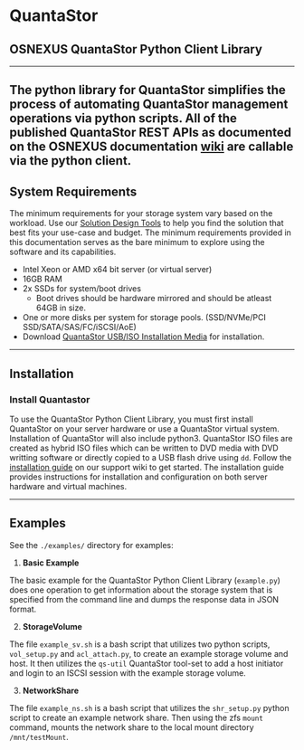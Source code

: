# QuantaStor
## OSNEXUS QuantaStor Python Client Library
---

The python library for QuantaStor simplifies the process of automating QuantaStor management operations via python scripts.  All of the published QuantaStor REST APIs as documented on the OSNEXUS documentation [wiki](https://wiki.osnexus.com/index.php?title=REST_API_Reference_Guide) are callable via the python client.
---
## System Requirements

The minimum requirements for your storage system vary based on the workload. Use our [Solution Design Tools](https://www.osnexus.com/design) to help you find the solution that best fits your use-case and budget. The minimum requirements provided in this documentation serves as the bare minimum to explore using the software and its capabilities.

* Intel Xeon or AMD x64 bit server (or virtual server) 
* 16GB RAM 
* 2x SSDs for system/boot drives
    - Boot drives should be hardware mirrored and should be atleast 64GB in size.
* One or more disks per system for storage pools. (SSD/NVMe/PCI SSD/SATA/SAS/FC/iSCSI/AoE)
* Download [QuantaStor USB/ISO Installation Media](https://www.osnexus.com/downloads) for installation.
---
## Installation

### Install Quantastor

To use the QuantaStor Python Client Library, you must first install QuantaStor on your server hardware or use a QuantaStor virtual system. Installation of QuantaStor will also include python3. QuantaStor ISO files are created as hybrid ISO files which can be written to DVD media with DVD writting software or directly copied to a USB flash drive using `dd`. Follow the [installation guide](https://wiki.osnexus.com/index.php?title=%2B_Installation_Guide_Overview) on our support wiki to get started. The installation guide provides instructions for installation and configuration on both server hardware and virtual machines.

---
## Examples

See the `./examples/` directory for examples:

1. **Basic Example**

The basic example for the QuantaStor Python Client Library (`example.py`) does one operation to get information about the storage system that is specified from the command line and dumps the response data in JSON format.

2. **StorageVolume**

The file `example_sv.sh` is a bash script that utilizes two python scripts, `vol_setup.py` and `acl_attach.py`, to create an example storage volume and host. It then utilizes the `qs-util` QuantaStor tool-set to add a host initiator and login to an ISCSI session with the example storage volume.

3. **NetworkShare**

The file `example_ns.sh` is a bash script that utilizes the `shr_setup.py` python script to create an example network share. Then using the zfs `mount` command, mounts the network share to the local mount directory `/mnt/testMount`.